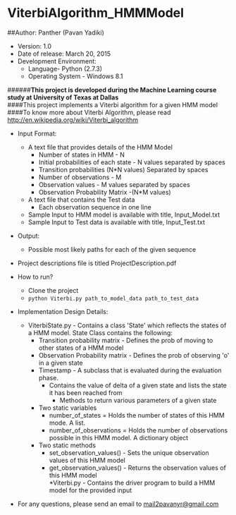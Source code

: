 # **ViterbiAlgorithm_HMMModel**
##Author: Panther (Pavan Yadiki)
* Version: 1.0
* Date of release: March 20, 2015  
* Development Environment:    
	* Language- Python (2.7.3)  
	* Operating System - Windows 8.1  

######**This project is developed during the Machine Learning course study at University of Texas at Dallas**  
####This project implements a Viterbi algorithm for a given HMM model  
####To know more about Viterbi Algorithm, please read http://en.wikipedia.org/wiki/Viterbi_algorithm  

* Input Format:  
	* A text file that provides details of the HMM Model
		* Number of states in HMM - N
		* Initial probabilities of each state - N values separated by spaces
		* Transition probabilities (N*N values) Separated by spaces
		* Number of observations - M
		* Observation values - M values separated by spaces
		* Observation Probability Matrix -(N*M values)
	* A text file that contains the Test data 
		* Each observation sequence in one line  
	* Sample Input to HMM model is available with title, Input_Model.txt
	* Sample Input to Test data is available with title, Input_Test.txt
		
* Output:  
	* Possible most likely paths for each of the given sequence
	
* Project descriptions file is titled ProjectDescription.pdf

* How to run?
	* Clone the project
	* `python Viterbi.py path_to_model_data path_to_test_data`
	
* Implementation Design Details:
	* ViterbiState.py - Contains a class 'State' which reflects the states of a HMM model. State Class contains the following:  	
		* Transition probability matrix - Defines the prob of moving to other states of a HMM model  
		* Observation Probability matrix - Defines the prob of observing 'o' in a given state  
		* Timestamp - A subclass that is evaluated during the evaluation phase.  
			* Contains the value of delta of a given state and lists the state it has been reached from  
				* Methods to return various parameters of a given state  
		* Two static variables  
			* number_of_states = Holds the number of states of this HMM mode. A list.  
			* number_of_observations = Holds the number of observations possible in this HMM model. A dictionary object  
		* Two static methods  
			* set_observation_values() - Sets the unique observation values of this HMM model  
			* get_observation_values() - Returns the observation values of this HMM model  
	*Viterbi.py - Contains the driver program to build a HMM model for the provided input
	
* For any questions, please send an email to mail2pavanyr@gmail.com